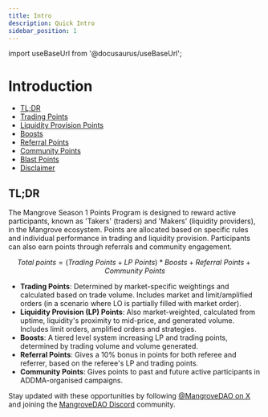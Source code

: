 ```yaml
---
title: Intro
description: Quick Intro
sidebar_position: 1
---
```


import useBaseUrl from '@docusaurus/useBaseUrl';

# Introduction

* [TL;DR](#tldr)
* [Trading Points](./points-details.md#trading-points)
* [Liquidity Provision Points](./points-details.md#liquidity-provision-points)
* [Boosts](./boosts.md)
* [Referral Points](./referral-points.md)
* [Community Points](./community-points.md)
* [Blast Points](./blast-points.md)
* [Disclaimer](./disclaimer.md)

## TL;DR
The Mangrove Season 1 Points Program is designed to reward active participants, known as 'Takers' (traders) and 'Makers' (liquidity providers), in the Mangrove ecosystem. Points are allocated based on specific rules and individual performance in trading and liquidity provision. Participants can also earn points through referrals and community engagement.


$$
Total\ points = (Trading\ Points + LP\ Points) * Boosts + Referral\ Points + Community\ Points
$$

* **Trading Points**: Determined by market-specific weightings and calculated based on trade volume. Includes market and limit/amplified orders (in a scenario where LO is partially filled with market order).
* **Liquidity Provision (LP) Points**: Also market-weighted, calculated from uptime, liquidity's proximity to mid-price, and generated volume. Includes limit orders, amplified orders and strategies.
* **Boosts**: A tiered level system increasing LP and trading points, determined by trading volume and volume generated.
* **Referral Points**: Gives a 10% bonus in points for both referee and referrer, based on the referee's LP and trading points.
* **Community Points**: Gives points to past and future active participants in ADDMA-organised campaigns.


Stay updated with these opportunities by following [@MangroveDAO on X](http://x.com/MangroveDAO) and joining the [MangroveDAO Discord](https://discord.com/invite/rk9Qthz5YE) community.